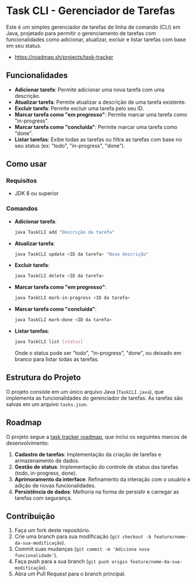 
# Task CLI - Gerenciador de Tarefas

Este é um simples gerenciador de tarefas de linha de comando (CLI) em Java, projetado para permitir o gerenciamento de tarefas com funcionalidades como adicionar, atualizar, excluir e listar tarefas com base em seu status.

- https://roadmap.sh/projects/task-tracker

## Funcionalidades

- **Adicionar tarefa**: Permite adicionar uma nova tarefa com uma descrição.
- **Atualizar tarefa**: Permite atualizar a descrição de uma tarefa existente.
- **Excluir tarefa**: Permite excluir uma tarefa pelo seu ID.
- **Marcar tarefa como "em progresso"**: Permite marcar uma tarefa como "in-progress".
- **Marcar tarefa como "concluída"**: Permite marcar uma tarefa como "done".
- **Listar tarefas**: Exibe todas as tarefas ou filtra as tarefas com base no seu status (ex: "todo", "in-progress", "done").

## Como usar

### Requisitos

- JDK 8 ou superior

### Comandos

- **Adicionar tarefa**:
  ```bash
  java TaskCLI add "Descrição da tarefa"
  ```

- **Atualizar tarefa**:
  ```bash
  java TaskCLI update <ID da tarefa> "Nova descrição"
  ```

- **Excluir tarefa**:
  ```bash
  java TaskCLI delete <ID da tarefa>
  ```

- **Marcar tarefa como "em progresso"**:
  ```bash
  java TaskCLI mark-in-progress <ID da tarefa>
  ```

- **Marcar tarefa como "concluída"**:
  ```bash
  java TaskCLI mark-done <ID da tarefa>
  ```

- **Listar tarefas**:
  ```bash
  java TaskCLI list [status]
  ```
  Onde o status pode ser "todo", "in-progress", "done", ou deixado em branco para listar todas as tarefas.

## Estrutura do Projeto

O projeto consiste em um único arquivo Java (`TaskCLI.java`), que implementa as funcionalidades do gerenciador de tarefas. As tarefas são salvas em um arquivo `tasks.json`.

## Roadmap

O projeto segue a [task tracker roadmap](https://roadmap.sh/projects/task-tracker), que inclui os seguintes marcos de desenvolvimento:

1. **Cadastro de tarefas**: Implementação da criação de tarefas e armazenamento de dados.
2. **Gestão de status**: Implementação do controle de status das tarefas (todo, in-progress, done).
3. **Aprimoramento da interface**: Refinamento da interação com o usuário e adição de novas funcionalidades.
4. **Persistência de dados**: Melhoria na forma de persistir e carregar as tarefas com segurança.

## Contribuição

1. Faça um fork deste repositório.
2. Crie uma branch para sua modificação (`git checkout -b feature/nome-da-sua-modificação`).
3. Commit suas mudanças (`git commit -m 'Adiciona nova funcionalidade'`).
4. Faça push para a sua branch (`git push origin feature/nome-da-sua-modificação`).
5. Abra um Pull Request para o branch principal.
